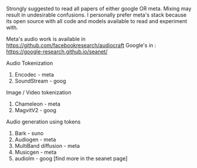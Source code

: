 Strongly suggested to read all papers of either google OR meta. 
Mixing may result in undesirable confusions. 
I personally prefer meta's stack because its open source with all code and models available to read and experiment with. 

Meta's audio work is available in https://github.com/facebookresearch/audiocraft
Google's in : https://google-research.github.io/seanet/

Audio Tokenization 
1. Encodec - meta
2. SoundStream - goog

Image / Video tokenization
1. Chameleon - meta
2. MagvitV2 - goog

Audio generation using tokens 
1. Bark - suno
2. Audiogen - meta
3. MultiBand diffusion - meta
4. Musicgen - meta
4. audiolm - goog [find more in the seanet page]